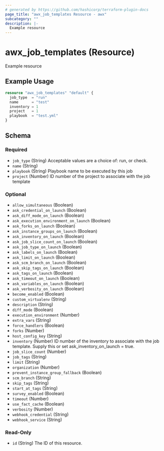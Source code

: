 ```yaml
---
# generated by https://github.com/hashicorp/terraform-plugin-docs
page_title: "awx_job_templates Resource - awx"
subcategory: ""
description: |-
  Example resource
---
```


# awx_job_templates (Resource)

Example resource

## Example Usage

```terraform
resource "awx_job_templates" "default" {
  job_type  = "run"
  name      = "test"
  inventory = 1
  project   = 1
  playbook  = "test.yml"
}
```

<!-- schema generated by tfplugindocs -->
## Schema

### Required

- `job_type` (String) Acceptable values are a choice of: run, or check.
- `name` (String)
- `playbook` (String) Playbook name to be executed by this job
- `project` (Number) ID number of the project to associate with the job template

### Optional

- `allow_simultaneous` (Boolean)
- `ask_credential_on_launch` (Boolean)
- `ask_diff_mode_on_launch` (Boolean)
- `ask_execution_environment_on_launch` (Boolean)
- `ask_forks_on_launch` (Boolean)
- `ask_instance_groups_on_launch` (Boolean)
- `ask_inventory_on_launch` (Boolean)
- `ask_job_slice_count_on_launch` (Boolean)
- `ask_job_type_on_launch` (Boolean)
- `ask_labels_on_launch` (Boolean)
- `ask_limit_on_launch` (Boolean)
- `ask_scm_branch_on_launch` (Boolean)
- `ask_skip_tags_on_launch` (Boolean)
- `ask_tags_on_launch` (Boolean)
- `ask_timeout_on_launch` (Boolean)
- `ask_variables_on_launch` (Boolean)
- `ask_verbosity_on_launch` (Boolean)
- `become_enabled` (Boolean)
- `custom_virtualenv` (String)
- `description` (String)
- `diff_mode` (Boolean)
- `execution_environment` (Number)
- `extra_vars` (String)
- `force_handlers` (Boolean)
- `forks` (Number)
- `host_config_key` (String)
- `inventory` (Number) ID number of the inventory to associate with the job template. Supply this or set ask_inventory_on_launch = true.
- `job_slice_count` (Number)
- `job_tags` (String)
- `limit` (String)
- `organization` (Number)
- `prevent_instance_group_fallback` (Boolean)
- `scm_branch` (String)
- `skip_tags` (String)
- `start_at_tags` (String)
- `survey_enabled` (Boolean)
- `timeout` (Number)
- `use_fact_cache` (Boolean)
- `verbosity` (Number)
- `webhook_credential` (String)
- `webhook_service` (String)

### Read-Only

- `id` (String) The ID of this resource.
